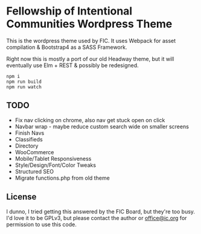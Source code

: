 # Fellowship of Intentional Communities Wordpress Theme

This is the wordpress theme used by FIC. It uses Webpack for asset compilation
& Bootstrap4 as a SASS Framework.

Right now this is mostly a port of our old Headway theme, but it will
eventually use Elm + REST & possibly be redesigned.

```
npm i
npm run build
npm run watch
```

## TODO

* Fix nav clicking on chrome, also nav get stuck open on click
* Navbar wrap - maybe reduce custom search wide on smaller screens
* Finish Navs
* Classifieds
* Directory
* WooCommerce
* Mobile/Tablet Responsiveness
* Style/Design/Font/Color Tweaks
* Structured SEO
* Migrate functions.php from old theme


## License

I dunno, I tried getting this answered by the FIC Board, but they're too busy.
I'd love it to be GPLv3, but please contact the author or office@ic.org for
permission to use this code.
